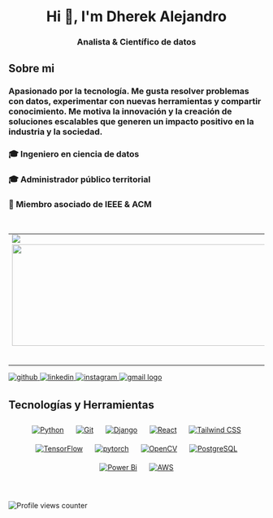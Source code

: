 <h1 align="center">Hi 👋, I'm Dherek Alejandro</h1>
<h3 align="center"> Analista & Científico de datos </h3>



<h2>Sobre mi</h2>

<h3> Apasionado por la tecnología. Me gusta resolver problemas con datos, experimentar con nuevas herramientas y compartir conocimiento. Me motiva la innovación y la creación de soluciones escalables que generen un impacto positivo en la industria y la sociedad.</h3>

<h3>🎓 Ingeniero en ciencia de datos</h3>
<h3>🎓 Administrador público territorial</h3>
<h3>🤝 Miembro asociado de IEEE & ACM</h3>


<br/>  

<table width="100%">
        <tr>
        <td valign="top" width="65%">
        <img src="https://www.kaggle.com/static/images/site-logo.svg" height="40px"></img>        
        <a href="https://www.kaggle.com/dherekalejandro">
       <img src="https://mai--kaggle-card--wdnwqn8bw5k9.code.run/dherekalejandro" width="500" height="200"></img>
 </a>
      </td>
    <td valign="top" width="35%" align="center">
      <img height="250" src="/Resources/PyGroup.png" alt="PyGroup" />
    </td>
        
  </tr>
</table>  

<a href="https://github.com/dherekalejandro" target="_blank">
        <img src="https://img.shields.io/badge/github-%2324292e.svg?&style=for-the-badge&logo=github&logoColor=white" alt="github" style="margin-bottom: 5px;" />
      </a>
      <a href="https://linkedin.com/in/dherekalejandro" target="_blank">
        <img src="https://img.shields.io/badge/linkedin-%231E77B5.svg?&style=for-the-badge&logo=linkedin&logoColor=white" alt="linkedin" style="margin-bottom: 5px;" />
      </a>
      <a href="https://instagram.com/dherekalejandro" target="_blank">
        <img src="https://img.shields.io/badge/instagram-%23000000.svg?&style=for-the-badge&logo=instagram&logoColor=white" alt="instagram" style="margin-bottom: 5px;" />
      </a>
      <a href="mailto:dherek.alejandro@gmail.com">
          <img src="https://img.shields.io/static/v1?message=gmail&logo=gmail&label=dherekalejandro&color=D14836&logoColor=white&labelColor=&style=for-the-badge" alt="gmail logo" style="margin-bottom: 5px;"  />
      </a>
      
<br/>



## Tecnologías y Herramientas  
<div align="center">  
<a href="https://www.python.org/" target="_blank"><img style="margin: 10px" src="https://profilinator.rishav.dev/skills-assets/python-original.svg" alt="Python" height="25" /></a>  
<a href="https://github.com/" target="_blank"><img style="margin: 10px" src="https://profilinator.rishav.dev/skills-assets/git-scm-icon.svg" alt="Git" height="25" /></a>  
<a href="https://www.djangoproject.com/" target="_blank"><img style="margin: 10px" src="https://profilinator.rishav.dev/skills-assets/django-original.svg" alt="Django" height="25" /></a>  
<a href="https://reactjs.org/" target="_blank"><img style="margin: 10px" src="https://profilinator.rishav.dev/skills-assets/react-original-wordmark.svg" alt="React" height="25" /></a>  
<a href="https://www.tailwindcss.com/" target="_blank"><img style="margin: 10px" src="https://profilinator.rishav.dev/skills-assets/tailwindcss.svg" alt="Tailwind CSS" height="25" /></a>  
<a href="https://www.tensorflow.org/" target="_blank"><img style="margin: 10px" src="https://profilinator.rishav.dev/skills-assets/tensorflow-icon.svg" alt="TensorFlow" height="25" /></a>  
<a href="https://pytorch.org/" target="_blank"><img style="margin: 10px" src="https://profilinator.rishav.dev/skills-assets/pytorch-icon.svg" alt="pytorch" height="25" /></a>  
<a href="https://opencv.org/" target="_blank"><img style="margin: 10px" src="https://profilinator.rishav.dev/skills-assets/opencv-icon.svg" alt="OpenCV" height="25" /></a>  
<a href="https://www.postgresql.org/" target="_blank"><img style="margin: 10px" src="https://profilinator.rishav.dev/skills-assets/postgresql-original-wordmark.svg" alt="PostgreSQL" height="25" /></a>  
<a href="https://powerbi.microsoft.com/en-us/" target="_blank"><img style="margin: 10px" src="https://profilinator.rishav.dev/skills-assets/powerbi.png" alt="Power Bi" height="25" /></a>  
<a href="https://aws.amazon.com/" target="_blank"><img style="margin: 10px" src="https://profilinator.rishav.dev/skills-assets/amazonwebservices-original-wordmark.svg" alt="AWS" height="25" /></a>  
</div>  

<br/>  


 

<br/>  

![Profile views counter](https://komarev.com/ghpvc/?username=dherekalejandro&&style=flat-square)  
  

<br/>  


